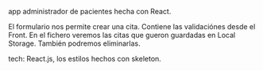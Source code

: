app administrador de pacientes hecha con React.

El formulario nos permite crear una cita. Contiene las validaciónes desde el Front. 
En el fichero veremos las citas que gueron guardadas en Local Storage. También podremos eliminarlas.

tech: React.js, los estilos hechos con skeleton.

